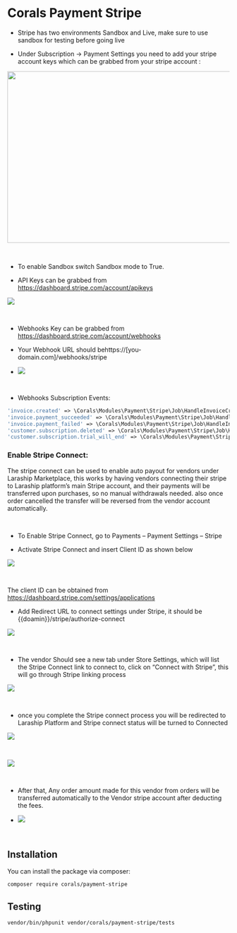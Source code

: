 # Corals Payment Stripe

- Stripe has two environments Sandbox and Live, make sure to use sandbox for testing before going live

- Under Subscription -> Payment Settings you need to add your stripe account keys which can be grabbed from your stripe account :

<p><img src="https://www.laraship.com/wp-content/uploads/2017/12/stripe_settings.png" alt="" width="508" height="388"></p>
<p>&nbsp;</p>

- To enable Sandbox switch Sandbox mode to True.

- API Keys can be grabbed from https://dashboard.stripe.com/account/apikeys

<p><img src="https://www.laraship.com/wp-content/uploads/2017/12/stripe_api_keys.png"></p>
<p>&nbsp;</p>

- Webhooks Key can be grabbed from https://dashboard.stripe.com/account/webhooks

- Your Webhook URL should behttps://[you-domain.com]/webhooks/stripe

- <p><img src="https://www.laraship.com/wp-content/uploads/2017/12/strpe_webhooks.png"></p>
<p>&nbsp;</p>

- Webhooks Subscription Events:
```php
'invoice.created' => \Corals\Modules\Payment\Stripe\Job\HandleInvoiceCreated::class,
'invoice.payment_succeeded' => \Corals\Modules\Payment\Stripe\Job\HandleInvoicePaymentSucceeded::class,
'invoice.payment_failed' => \Corals\Modules\Payment\Stripe\Job\HandleInvoicePaymentFailed::class,
'customer.subscription.deleted' => \Corals\Modules\Payment\Stripe\Job\HandleCustomerSubscriptionDeleted::class,
'customer.subscription.trial_will_end' => \Corals\Modules\Payment\Stripe\Job\HandleCustomerTrialWillEnd::class,
```

### Enable Stripe Connect:
The stripe connect can be used to enable auto payout for vendors under Laraship Marketplace, this works by having vendors connecting their stripe to Laraship platform’s main Stripe account, and their payments will be transferred upon purchases, so no manual withdrawals needed. also once order cancelled the transfer will be reversed from the vendor account automatically.

<p>&nbsp;</p>

- To Enable Stripe Connect, go to Payments – Payment Settings – Stripe

- Activate Stripe Connect and insert Client ID as shown below

<p><img src="https://www.laraship.com/wp-content/uploads/2017/12/Laarvel-stripe-connect-1024x190.png"></p>
<p>&nbsp;</p>

The client ID can be obtained from https://dashboard.stripe.com/settings/applications

- Add Redirect URL to connect settings under Stripe, it should be {{doamin}}/stripe/authorize-connect

<p><img src="https://www.laraship.com/wp-content/uploads/2017/12/stripe-connect-key-redirect-1024x463.png"></p>
<p>&nbsp;</p>

- The vendor Should see a new tab under Store Settings, which will list the Stripe Connect link to connect to, click on “Connect with Stripe”, this will go through Stripe linking process

<p><img src="https://www.laraship.com/wp-content/uploads/2017/12/vendor-stripe-connect-settings-1024x391.png"></p>
<p>&nbsp;</p>


- once you complete the Stripe connect process you will be redirected to Laraship Platform and Stripe connect status will be turned to Connected

<p><img src="https://www.laraship.com/wp-content/uploads/2017/12/stripe-connect-redirect-1024x677.png"></p>
<p>&nbsp;</p>

<p><img src="https://www.laraship.com/wp-content/uploads/2017/12/vendor-stripe-connect-activated-1024x245.png"></p>
<p>&nbsp;</p>

- After that, Any order amount made for this vendor from orders will be transferred automatically to the Vendor stripe account after deducting the fees.

- <p><img src="https://www.laraship.com/wp-content/uploads/2017/12/vendor-payout.png"></p>
<p>&nbsp;</p>


## Installation

You can install the package via composer:

```bash
composer require corals/payment-stripe
```

## Testing

```bash
vendor/bin/phpunit vendor/corals/payment-stripe/tests 
```
